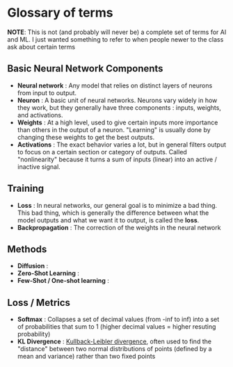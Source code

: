 # Glossary of terms

**NOTE**: This is not (and probably will never be) a complete set of terms for AI and ML. I just wanted something to refer to when people newer to the class ask about certain terms

## Basic Neural Network Components

- **Neural network** : Any model that relies on distinct layers of neurons from input to output.
- **Neuron** : A basic unit of neural networks. Neurons vary widely in how they work, but they generally have three components : inputs, weights, and activations.
- **Weights** : At a high level, used to give certain inputs more importance than others in the output of a neuron. "Learning" is usually done by changing these weights to get the best outputs.
- **Activations** : The exact behavior varies a lot, but in general filters output to focus on a certain section or category of outputs.  Called "nonlinearity" because it turns a sum of inputs (linear) into an active / inactive signal.


## Training

- **Loss** : In neural networks, our general goal is to minimize a bad thing. This bad thing, which is generally the difference between what the model outputs and what we want it to output, is called the **loss**. 
- **Backpropagation** : The correction of the weights in the neural network 

## Methods 

- **Diffusion** :  
- **Zero-Shot Learning** :
- **Few-Shot / One-shot learning** :

## Loss / Metrics

- **Softmax** : Collapses a set of decimal values (from -inf to inf) into a set of probabilities that sum to 1 (higher decimal values = higher resuting probability)
- **KL Divergence** : [Kullback-Leibler divergence](https://en.wikipedia.org/wiki/Kullback%E2%80%93Leibler_divergence), often used to find the "distance" between two normal distributions of points (defined by a mean and variance) rather than two fixed points


